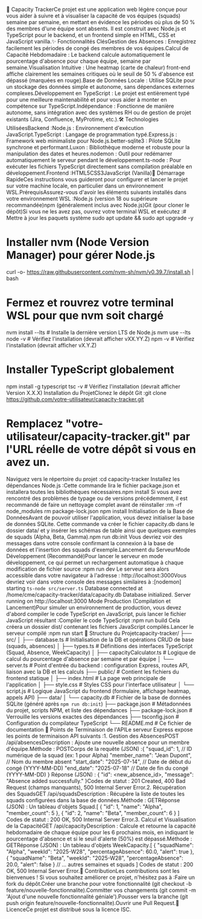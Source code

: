 🚀 Capacity TrackerCe projet est une application web légère conçue pour vous aider à suivre et à visualiser la capacité de vos équipes (squads) semaine par semaine, en mettant en évidence les périodes où plus de 50 % des membres d'une équipe sont absents. Il est construit avec Node.js et TypeScript pour le backend, et un frontend simple en HTML, CSS et JavaScript vanilla.✨ Fonctionnalités ClésGestion des Absences : Enregistrez facilement les périodes de congé des membres de vos équipes.Calcul de Capacité Hebdomadaire : Le backend calcule automatiquement le pourcentage d'absence pour chaque équipe, semaine par semaine.Visualisation Intuitive : Une heatmap (carte de chaleur) front-end affiche clairement les semaines critiques où le seuil de 50 % d'absence est dépassé (marquées en rouge).Base de Données Locale : Utilise SQLite pour un stockage des données simple et autonome, sans dépendances externes complexes.Développement en TypeScript : Le projet est entièrement typé pour une meilleure maintenabilité et pour vous aider à monter en compétence sur TypeScript.Indépendance : Fonctionne de manière autonome, sans intégration avec des systèmes RH ou de gestion de projet existants (Jira, Confluence, MyProtime, etc.).🛠 Technologies UtiliséesBackend :Node.js : Environnement d'exécution JavaScript.TypeScript : Langage de programmation typé.Express.js : Framework web minimaliste pour Node.js.better-sqlite3 : Pilote SQLite synchrone et performant.Luxon : Bibliothèque moderne et robuste pour la manipulation des dates et heures.nodemon : Outil pour redémarrer automatiquement le serveur pendant le développement.ts-node : Pour exécuter les fichiers TypeScript directement sans compilation préalable en développement.Frontend :HTML5CSS3JavaScript (Vanilla)🚀 Démarrage RapideCes instructions vous guideront pour configurer et lancer le projet sur votre machine locale, en particulier dans un environnement WSL.PrérequisAssurez-vous d'avoir les éléments suivants installés dans votre environnement WSL :Node.js (version 18 ou supérieure recommandée)npm (généralement inclus avec Node.js)Git (pour cloner le dépôt)Si vous ne les avez pas, ouvrez votre terminal WSL et exécutez :# Mettre à jour les paquets système
sudo apt update && sudo apt upgrade -y

# Installer nvm (Node Version Manager) pour gérer Node.js

curl -o- https://raw.githubusercontent.com/nvm-sh/nvm/v0.39.7/install.sh | bash

# Fermez et rouvrez votre terminal WSL pour que nvm soit chargé

nvm install --lts # Installe la dernière version LTS de Node.js
nvm use --lts
node -v # Vérifiez l'installation (devrait afficher vXX.YY.Z)
npm -v # Vérifiez l'installation (devrait afficher vX.Y.Z)

# Installer TypeScript globalement

npm install -g typescript
tsc -v # Vérifiez l'installation (devrait afficher Version X.X.X)
Installation du ProjetClonez le dépôt Git :git clone https://github.com/votre-utilisateur/capacity-tracker.git

# Remplacez "votre-utilisateur/capacity-tracker.git" par l'URL réelle de votre dépôt si vous en avez un.

Naviguez vers le répertoire du projet :cd capacity-tracker
Installez les dépendances Node.js :Cette commande lira le fichier package.json et installera toutes les bibliothèques nécessaires.npm install
Si vous avez rencontré des problèmes de typage ou de versions précédemment, il est recommandé de faire un nettoyage complet avant de réinstaller :rm -rf node_modules
rm package-lock.json
npm install
Initialisation de la Base de DonnéesAvant de pouvoir utiliser l'application, vous devez initialiser la base de données SQLite. Cette commande va créer le fichier capacity.db dans le dossier data/ et y insérer les schémas de table ainsi que quelques exemples de squads (Alpha, Beta, Gamma).npm run db:init
Vous devriez voir des messages dans votre console confirmant la connexion à la base de données et l'insertion des squads d'exemple.Lancement du ServeurMode Développement (Recommandé)Pour lancer le serveur en mode développement, ce qui permet un rechargement automatique à chaque modification de fichier source :npm run dev
Le serveur sera alors accessible dans votre navigateur à l'adresse : http://localhost:3000Vous devriez voir dans votre console des messages similaires à :[nodemon] starting `ts-node src/server.ts`
Database connected at /home/cme/capacity-tracker/data/capacity.db
Database initialized.
Server running on http://localhost:3000
Mode Production (Compilation et Lancement)Pour simuler un environnement de production, vous devez d'abord compiler le code TypeScript en JavaScript, puis lancer le fichier JavaScript résultant :Compiler le code TypeScript :npm run build
Cela créera un dossier dist/ contenant les fichiers JavaScript compilés.Lancer le serveur compilé :npm run start
📂 Structure du Projetcapacity-tracker/
├── src/
│ ├── database.ts # Initialisation de la DB et opérations CRUD de base (squads, absences)
│ ├── types.ts # Définitions des interfaces TypeScript (Squad, Absence, WeekCapacity)
│ ├── capacityCalculator.ts # Logique de calcul du pourcentage d'absence par semaine et par équipe
│ └── server.ts # Point d'entrée du backend : configuration Express, routes API, liaison avec la DB et les calculs
├── public/ # Contient les fichiers du frontend statique
│ ├── index.html # La page web principale de l'application
│ ├── style.css # Styles CSS pour l'interface utilisateur
│ └── script.js # Logique JavaScript du frontend (formulaire, affichage heatmap, appels API)
├── data/
│ └── capacity.db # Fichier de la base de données SQLite (généré après `npm run db:init`)
├── package.json # Métadonnées du projet, scripts NPM, et liste des dépendances
├── package-lock.json # Verrouille les versions exactes des dépendances
├── tsconfig.json # Configuration du compilateur TypeScript
└── README.md # Ce fichier de documentation
🔌 Points de Terminaison de l'APILe serveur Express expose les points de terminaison API suivants :1. Gestion des AbsencesPOST /api/absencesDescription : Ajoute une nouvelle absence pour un membre d'équipe.Méthode : POSTCorps de la requête (JSON) :{
"squad_id": 1, // ID numérique de la squad (ex: 1 pour Alpha)
"member_name": "Jean Dupont", // Nom du membre absent
"start_date": "2025-07-14", // Date de début du congé (YYYY-MM-DD)
"end_date": "2025-07-18" // Date de fin du congé (YYYY-MM-DD)
}
Réponse (JSON) : { "id": <new_absence_id>, "message": "Absence added successfully." }Codes de statut : 201 Created, 400 Bad Request (champs manquants), 500 Internal Server Error.2. Récupération des SquadsGET /api/squadsDescription : Récupère la liste de toutes les squads configurées dans la base de données.Méthode : GETRéponse (JSON) : Un tableau d'objets Squad.[
{ "id": 1, "name": "Alpha", "member_count": 5 },
{ "id": 2, "name": "Beta", "member_count": 6 }
]
Codes de statut : 200 OK, 500 Internal Server Error.3. Calcul et Visualisation de la CapacitéGET /api/capacityDescription : Calcule et retourne la capacité hebdomadaire de chaque équipe pour les 6 prochains mois, en indiquant le pourcentage d'absence et si le seuil d'alerte (50%) est dépassé.Méthode : GETRéponse (JSON) : Un tableau d'objets WeekCapacity.[
{
"squadName": "Alpha",
"weekId": "2025-W28",
"percentageAbsence": 60.0,
"alert": true
},
{
"squadName": "Beta",
"weekId": "2025-W28",
"percentageAbsence": 20.0,
"alert": false
}
// ... autres semaines et squads
]
Codes de statut : 200 OK, 500 Internal Server Error.🤝 ContributionLes contributions sont les bienvenues ! Si vous souhaitez améliorer ce projet, n'hésitez pas à :Faire un fork du dépôt.Créer une branche pour votre fonctionnalité (git checkout -b feature/nouvelle-fonctionnalite).Committer vos changements (git commit -m 'Ajout d'une nouvelle fonctionnalité géniale').Pousser vers la branche (git push origin feature/nouvelle-fonctionnalite).Ouvrir une Pull Request.📄 LicenceCe projet est distribué sous la licence ISC.

